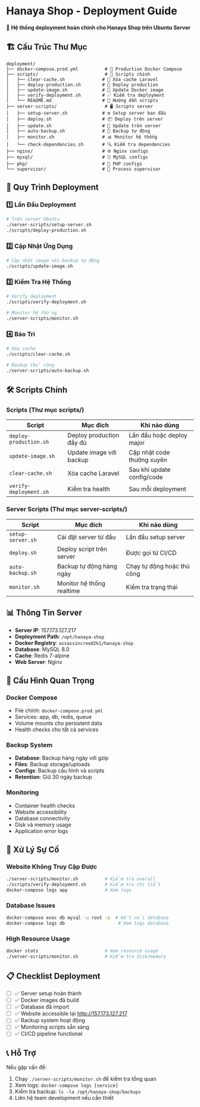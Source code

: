 # Hanaya Shop - Deployment Guide

🚀 **Hệ thống deployment hoàn chỉnh cho Hanaya Shop trên Ubuntu Server**

## 🏗️ Cấu Trúc Thư Mục

```
deployment/
├── docker-compose.prod.yml          # 🐳 Production Docker Compose
├── scripts/                         # 📜 Scripts chính
│   ├── clear-cache.sh              # 🧹 Xóa cache Laravel
│   ├── deploy-production.sh        # 🚀 Deploy production
│   ├── update-image.sh             # 🔄 Update Docker image
│   ├── verify-deployment.sh        # ✅ Kiểm tra deployment
│   └── README.md                   # 📖 Hướng dẫn scripts
├── server-scripts/                  # 🖥️ Scripts server
│   ├── setup-server.sh             # ⚙️ Setup server ban đầu
│   ├── deploy.sh                   # 📦 Deploy trên server
│   ├── update.sh                   # 🔄 Update trên server
│   ├── auto-backup.sh              # 💾 Backup tự động
│   ├── monitor.sh                  # 📊 Monitor hệ thống
│   └── check-dependencies.sh       # 🔍 Kiểm tra dependencies
├── nginx/                          # 🌐 Nginx configs
├── mysql/                          # 🗄️ MySQL configs
├── php/                            # 🐘 PHP configs
└── supervisor/                     # 👷 Process supervisor
```

## 🚀 Quy Trình Deployment

### 1️⃣ Lần Đầu Deployment
```bash
# Trên server Ubuntu
./server-scripts/setup-server.sh
./scripts/deploy-production.sh
```

### 2️⃣ Cập Nhật Ứng Dụng
```bash
# Cập nhật image với backup tự động
./scripts/update-image.sh
```

### 3️⃣ Kiểm Tra Hệ Thống
```bash
# Verify deployment
./scripts/verify-deployment.sh

# Monitor hệ thống
./server-scripts/monitor.sh
```

### 4️⃣ Bảo Trì
```bash
# Xóa cache
./scripts/clear-cache.sh

# Backup thủ công
./server-scripts/auto-backup.sh
```

## 🛠️ Scripts Chính

### Scripts (Thư mục scripts/)
| Script | Mục đích | Khi nào dùng |
|--------|----------|--------------|
| `deploy-production.sh` | Deploy production đầy đủ | Lần đầu hoặc deploy major |
| `update-image.sh` | Update image với backup | Cập nhật code thường xuyên |
| `clear-cache.sh` | Xóa cache Laravel | Sau khi update config/code |
| `verify-deployment.sh` | Kiểm tra health | Sau mỗi deployment |

### Server Scripts (Thư mục server-scripts/)
| Script | Mục đích | Khi nào dùng |
|--------|----------|--------------|
| `setup-server.sh` | Cài đặt server từ đầu | Lần đầu setup server |
| `deploy.sh` | Deploy script trên server | Được gọi từ CI/CD |
| `auto-backup.sh` | Backup tự động hàng ngày | Chạy tự động hoặc thủ công |
| `monitor.sh` | Monitor hệ thống realtime | Kiểm tra trạng thái |

## 📊 Thông Tin Server

- **Server IP**: 157.173.127.217
- **Deployment Path**: `/opt/hanaya-shop`
- **Docker Registry**: `assassincreed2k1/hanaya-shop`
- **Database**: MySQL 8.0
- **Cache**: Redis 7-alpine
- **Web Server**: Nginx

## 🔧 Cấu Hình Quan Trọng

### Docker Compose
- File chính: `docker-compose.prod.yml`
- Services: app, db, redis, queue
- Volume mounts cho persistent data
- Health checks cho tất cả services

### Backup System
- **Database**: Backup hàng ngày với gzip
- **Files**: Backup storage/uploads
- **Configs**: Backup cấu hình và scripts
- **Retention**: Giữ 30 ngày backup

### Monitoring
- Container health checks
- Website accessibility
- Database connectivity
- Disk và memory usage
- Application error logs

## 🚨 Xử Lý Sự Cố

### Website Không Truy Cập Được
```bash
./server-scripts/monitor.sh          # Kiểm tra overall
./scripts/verify-deployment.sh       # Kiểm tra chi tiết
docker-compose logs app              # Xem logs
```

### Database Issues
```bash
docker-compose exec db mysql -u root -p  # Kết nối database
docker-compose logs db                    # Xem logs database
```

### High Resource Usage
```bash
docker stats                         # Xem resource usage
./server-scripts/monitor.sh          # Kiểm tra disk/memory
```

## 📋 Checklist Deployment

- [ ] ✅ Server setup hoàn thành
- [ ] ✅ Docker images đã build
- [ ] ✅ Database đã import
- [ ] ✅ Website accessible tại http://157.173.127.217
- [ ] ✅ Backup system hoạt động
- [ ] ✅ Monitoring scripts sẵn sàng
- [ ] ✅ CI/CD pipeline functional

## 📞 Hỗ Trợ

Nếu gặp vấn đề:
1. Chạy `./server-scripts/monitor.sh` để kiểm tra tổng quan
2. Xem logs: `docker-compose logs [service]`
3. Kiểm tra backup: `ls -la /opt/hanaya-shop/backups`
4. Liên hệ team development nếu cần thiết